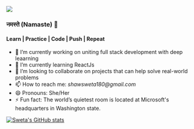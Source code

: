 ![](https://komarev.com/ghpvc/?username=swetshaw&style=plastic&color=blueviolet)

### नमस्ते (Namaste) 🙏

#### Learn | Practice | Code | Push | Repeat

<!--
**swetshaw/swetshaw** is a ✨ _special_ ✨ repository because its `README.md` (this file) appears on your GitHub profile.
- 🤔 I’m looking for help with ...
- 💬 Ask me about ...
-->


- 🔭 I’m currently working on uniting full stack development with deep leaarning
- 🌱 I’m currently learning ReactJs
- 👯 I’m looking to collaborate on projects that can help solve real-world problems
- 📫 How to reach me: _shawsweta180@gmail.com_
- 😄 Pronouns: She/Her
- ⚡ Fun fact: The world’s quietest room is located at Microsoft's headquarters in Washington state.

[![Sweta's GitHub stats](https://github-readme-stats.vercel.app/api?username=swetshaw&show_icons=true&theme=radical)](https://github.com/anuraghazra/github-readme-stats)
